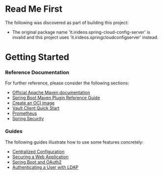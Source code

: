 # Read Me First
The following was discovered as part of building this project:

* The original package name 'it.irideos.spring-cloud-config-server' is invalid and this project uses 'it.irideos.springcloudconfigserver' instead.

# Getting Started

### Reference Documentation
For further reference, please consider the following sections:

* [Official Apache Maven documentation](https://maven.apache.org/guides/index.html)
* [Spring Boot Maven Plugin Reference Guide](https://docs.spring.io/spring-boot/docs/2.5.5/maven-plugin/reference/html/)
* [Create an OCI image](https://docs.spring.io/spring-boot/docs/2.5.5/maven-plugin/reference/html/#build-image)
* [Vault Client Quick Start](https://docs.spring.io/spring-cloud-vault/docs/current/reference/html/#client-side-usage)
* [Prometheus](https://docs.spring.io/spring-boot/docs/2.5.5/reference/html/production-ready-features.html#production-ready-metrics-export-prometheus)
* [Spring Security](https://docs.spring.io/spring-boot/docs/2.5.5/reference/htmlsingle/#boot-features-security)

### Guides
The following guides illustrate how to use some features concretely:

* [Centralized Configuration](https://spring.io/guides/gs/centralized-configuration/)
* [Securing a Web Application](https://spring.io/guides/gs/securing-web/)
* [Spring Boot and OAuth2](https://spring.io/guides/tutorials/spring-boot-oauth2/)
* [Authenticating a User with LDAP](https://spring.io/guides/gs/authenticating-ldap/)

